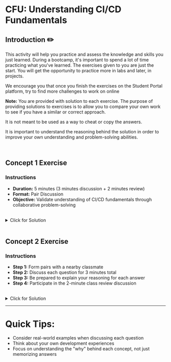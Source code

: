 # CFU: Understanding CI/CD Fundamentals

## Introduction :pencil2:

This activity will help you practice and assess the knowledge and skills you just learned. During a bootcamp, it's important to spend a lot of time practicing what you've learned. The exercises given to you are just the start. You will get the opportunity to practice more in labs and later, in projects.

We encourage you that once you finish the exercises on the Student Portal platform, try to find more challenges to work on online

**Note:** You are provided with solution to each exercise. The purpose of providing solutions to exercises is to allow you to compare your own work to see if you have a similar or correct approach.

It is not meant to be used as a way to cheat or copy the answers.

It is important to understand the reasoning behind the solution in order to improve your own understanding and problem-solving abilities.

<br>

## Concept 1 Exercise

### Instructions

- **Duration:** 5 minutes (3 minutes discussion + 2 minutes review)
- **Format:** Pair Discussion
- **Objective:** Validate understanding of CI/CD fundamentals through collaborative problem-solving

<br>

<details style="font-size: 14px; cursor: pointer; outline: none;">
<summary> Click for Solution </summary>

1. **What is the main challenge of traditional development cycles?**
   - A) Too many developers working together
   - B) Long development periods with infrequent releases
   - C) Too many automated processes

   *Think about: The impact on project timelines and risk management*

2. **In the context of CI/CD, what does Continuous Integration primarily focus on?**
   - A) Deploying code to production
   - B) Writing documentation
   - C) Frequently merging and testing code changes

   *Think about: The main goals of early-stage development practices*

3. **Without CI/CD, which problem are developers most likely to face?**
   - A) Too fast deployments
   - B) Integration conflicts discovered late
   - C) Too many automated tests

   *Think about: Common challenges in manual development processes*

4. **In GitHub Actions, what is a workflow?**
   - A) A single task that runs on a server
   - B) A collection of automated processes triggered by events
   - C) A type of programming language

   *Think about: The structure and purpose of automation in GitHub*

</details>

<br>

## Concept 2 Exercise

### Instructions

- **Step 1:** Form pairs with a nearby classmate
- **Step 2:** Discuss each question for 3 minutes total
- **Step 3:** Be prepared to explain your reasoning for each answer
- **Step 4:** Participate in the 2-minute class review discussion

<br>

<details style="font-size: 14px; cursor: pointer; outline: none;">
<summary> Click for Solution </summary>

- Discuss the impact of automation on development efficiency
- Explore real-world scenarios where CI/CD improves development processes
- Address common misconceptions about automated workflows

</details>

<!-- keep adding as many as you find suitable -->

---

# Quick Tips:
- Consider real-world examples when discussing each question
- Think about your own development experiences
- Focus on understanding the "why" behind each concept, not just memorizing answers 